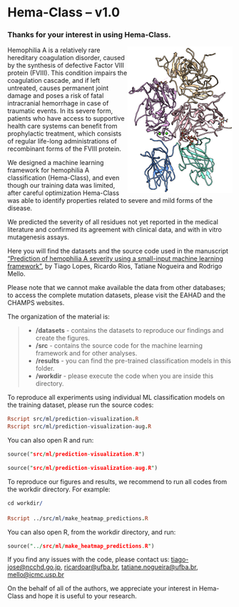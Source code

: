 # Hema-Class – v1.0

### Thanks for your interest in using Hema-Class.

<img align="right" src="images/protein.png">

Hemophilia A is a relatively rare hereditary coagulation disorder, caused by the synthesis of defective Factor VIII protein (FVIII). This condition impairs the coagulation cascade, and if left untreated, causes permanent joint damage and poses a risk of fatal intracranial hemorrhage in case of traumatic events. In its severe form, patients who have access to supportive health care systems can benefit from prophylactic treatment, which consists of regular life-long administrations of recombinant forms of the FVIII protein.


We designed a machine learning framework for hemophilia A classification (Hema-Class), and even though our training data was limited, after careful optimization Hema-Class was able to identify properties related to severe and mild forms of the disease. 

We predicted the severity of all residues not yet reported in the medical literature and confirmed its agreement with clinical data, and with in vitro mutagenesis assays.

Here you will find the datasets and the source code used in the manuscript <a href='https://www.nature.com/articles/s41540-021-00183-9'>“Prediction of hemophilia A severity using a small-input machine learning framework”</a>, by Tiago Lopes, Ricardo Rios, Tatiane Nogueira and Rodrigo Mello.

Please note that we cannot make available the data from other databases; to access the complete mutation datasets, please visit the EAHAD and the CHAMPS websites.

The organization of the material is:

> - **/datasets** - contains the datasets to reproduce our findings and create the figures.
> - **/src** - contains the source code for the machine learning framework and for other analyses.
> - **/results** - you can find the pre-trained classification models in this folder.
> - **/workdir** - please execute the code when you are inside this directory.

To reproduce all experiments using individual ML classification models on the training dataset, please run the source codes:

```Prolog
Rscript src/ml/prediction-visualization.R 
Rscript src/ml/prediction-visualization-aug.R
```

You can also open R and run:

```Prolog
source("src/ml/prediction-visualization.R")
```

```Prolog
source("src/ml/prediction-visualization-aug.R")
```

To reproduce our figures and results, we recommend to run all codes from the workdir directory. For example:

```Prolog
cd workdir/

Rscript ../src/ml/make_heatmap_predictions.R
```

You can also open R, from the workdir directory, and run:

```Prolog
source("../src/ml/make_heatmap_predictions.R")
```

If you find any issues with the code, please contact us: tiago-jose@ncchd.go.jp, ricardoar@ufba.br, tatiane.nogueira@ufba.br, mello@icmc.usp.br

On the behalf of all of the authors, we appreciate your interest in Hema-Class and hope it is useful to your research.
